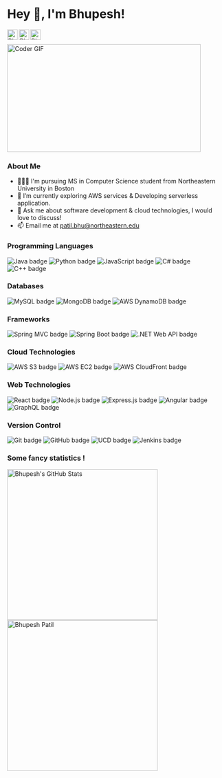 

<h1 title="hehehe"> Hey 👋, I'm Bhupesh!</h1>

<a href="https://www.linkedin.com/in/bhupesh-patil-neu/">
  <img align="left" alt="Bhupesh's LinkedIn" width="24px" src="https://img.icons8.com/nolan/96/linkedin.png" />
</a>
<a href="https://www.instagram.com/bhupesh_patil_/">
  <img align="left" alt="Bhupesh's Instagram" width="24px" src="https://img.icons8.com/nolan/96/instagram-new.png" />
</a>
<a href="https://bhupesh-patil.web.app/">
  <img align="left" alt="Bhupesh's Portfolio" width="24px" src="https://img.icons8.com/nolan/64/1A6DFF/C822FF/web-design.png" />
</a>
<br />
<br />

<img alt="Coder GIF" height=250 width=450 src="https://media3.giphy.com/media/qgQUggAC3Pfv687qPC/giphy.gif"/>

<h3 title="hehehe">About Me</h3>

- 👨🏽‍💻 I'm pursuing MS in Computer Science student from Northeastern University in Boston
- 🌱 I’m currently exploring AWS services & Developing serverless application. 
- 💬 Ask me about software development & cloud technologies, I would love to discuss!
- 📫 Email me at [patil.bhu@northeastern.edu](mailto:patil.bhu@northeastern.edu)


<h3 title="hehehe">Programming Languages</h3>
<p>
<div>
  <img src="https://img.shields.io/badge/-Java-orange?logo=java&logoColor=white&style=for-the-badge" alt="Java badge">
  <img src="https://img.shields.io/badge/-Python-blue?logo=python&logoColor=white&style=for-the-badge" alt="Python badge">
  <img src="https://img.shields.io/badge/-JavaScript-yellow?logo=javascript&logoColor=white&style=for-the-badge" alt="JavaScript badge">
  <img src="https://img.shields.io/badge/-C%23-purple?logo=c-sharp&logoColor=white&style=for-the-badge" alt="C# badge">
  <img src="https://img.shields.io/badge/-C%2B%2B-blue?logo=c%2B%2B&logoColor=white&style=for-the-badge" alt="C++ badge">
</div>
</p>

<h3 title="hehehe">Databases</h3>
<p>
<div>
  <img src="https://img.shields.io/badge/-MySQL-blue?logo=mysql&logoColor=white&style=for-the-badge" alt="MySQL badge"> 
  <img src="https://img.shields.io/badge/-MongoDB-green?logo=mongodb&logoColor=white&style=for-the-badge" alt="MongoDB badge">
 <img src="https://img.shields.io/badge/-AWS%20DynamoDB-orange?logo=amazonaws&logoColor=white&style=for-the-badge" alt="AWS DynamoDB badge">
</div>
</p>

<h3 title="hehehe">Frameworks</h3>
<p>
<div>
  <img src="https://img.shields.io/badge/-Spring%20MVC-green?logo=spring&logoColor=white&style=for-the-badge" alt="Spring MVC badge">
  <img src="https://img.shields.io/badge/-Spring%20Boot-green?logo=spring&logoColor=white&style=for-the-badge" alt="Spring Boot badge">
  <img src="https://img.shields.io/badge/-.NET%20Web%20API-purple?logo=.net&logoColor=white&style=for-the-badge" alt=".NET Web API badge">
</div>
</p>


<h3 title="hehehe">Cloud Technologies</h3>
<p>
<div>
  <img src="https://img.shields.io/badge/-AWS%20S3-orange?logo=amazonaws&logoColor=white&style=for-the-badge" alt="AWS S3 badge">
  <img src="https://img.shields.io/badge/-AWS%20EC2-orange?logo=amazonaws&logoColor=white&style=for-the-badge" alt="AWS EC2 badge">
  <img src="https://img.shields.io/badge/-AWS%20CloudFront-orange?logo=amazonaws&logoColor=white&style=for-the-badge" alt="AWS CloudFront badge">
</div>
</p>

<h3 title="hehehe">Web Technologies</h3>
<p>
<div>
  <img src="https://img.shields.io/badge/-React-blue?logo=react&logoColor=white&style=for-the-badge" alt="React badge">
  <img src="https://img.shields.io/badge/-Node.js-green?logo=node.js&logoColor=white&style=for-the-badge" alt="Node.js badge">
  <img src="https://img.shields.io/badge/-Express.js-lightgrey?logo=express&logoColor=white&style=for-the-badge" alt="Express.js badge">
  <img src="https://img.shields.io/badge/-Angular-red?logo=angular&logoColor=white&style=for-the-badge" alt="Angular badge">
  <img src="https://img.shields.io/badge/-GraphQL-purple?logo=graphql&logoColor=white&style=for-the-badge" alt="GraphQL badge"> 
</div>
</p>

<h3 title="hehehe">Version Control</h3>
<p>
<div>
  <img src="https://img.shields.io/badge/-Git-black?logo=git&logoColor=white&style=for-the-badge" alt="Git badge">
  <img src="https://img.shields.io/badge/-GitHub-grey?logo=github&logoColor=white&style=for-the-badge" alt="GitHub badge">
  <img src="https://img.shields.io/badge/-UCD-blue?logo=ibm&logoColor=white&style=for-the-badge" alt="UCD badge">
  <img src="https://img.shields.io/badge/-Jenkins-red?logo=jenkins&logoColor=white&style=for-the-badge" alt="Jenkins badge">
</div>
</p>

<h3 title="hehehe">Some fancy statistics !</h3>
<p>
<div>
<img width=350 src="https://github-readme-stats.vercel.app/api?username=bhupesh22&show_icons=true&hide_border=true&count_private=true&theme=tokyonight&icon_color=fad000" alt="Bhupesh's GitHub Stats">
<img width=350 src="https://github-readme-streak-stats.herokuapp.com/?user=bhupesh22&show_icons=true&hide_border=true&count_private=true&theme=tokyonight&icon_color=fad000" alt="Bhupesh Patil" />

</div>
</p>


